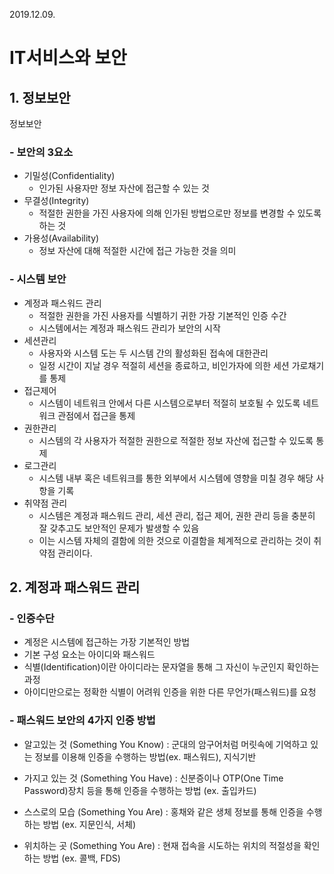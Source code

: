 2019.12.09.



# IT서비스와 보안

## 1. 정보보안

정보보안

### - 보안의 3요소

- 기밀성(Confidentiality)
  - 인가된 사용자만 정보 자산에 접근할 수 있는 것
- 무결성(Integrity)
  - 적절한 권한을 가진 사용자에 의해 인가된 방법으로만 정보를 변경할 수 있도록 하는 것
- 가용성(Availability)
  - 정보 자산에 대해 적절한 시간에 접근 가능한 것을 의미



### - 시스템 보안

- 계정과 패스워드 관리
  - 적절한 권한을 가진 사용자를 식별하기 귀한 가장 기본적인 인증 수간
  - 시스템에서는 계정과 패스워드 관리가 보안의 시작
- 세션관리
  - 사용자와 시스템 도는 두 시스템 간의 활성화된 접속에 대한관리
  - 일정 시간이 지날 경우 적절히 세션을 종료하고, 비인가자에 의한 세션 가로채기를 통제
- 접근제어
  - 시스템이 네트워크 안에서 다른 시스템으로부터 적절히 보호될 수 있도록 네트워크 관점에서 접근을 통제
- 권한관리
  - 시스템의 각 사용자가 적절한 권한으로 적절한 정보 자산에 접근할 수 있도록 통제
- 로그관리
  - 시스템 내부 혹은 네트워크를 통한 외부에서 시스템에 영향을 미칠 경우 해당 사항을 기록
- 취약점 관리
  - 시스템은 계정과 패스워드 관리, 세션 관리, 접근 제어, 권한 관리 등을 충분히 잘 갖추고도 보안적인 문제가 발생할 수 있음
  - 이는 시스템 자체의 결함에 의한 것으로 이결함을 체계적으로 관리하는 것이 취약점 관리이다.



## 2. 계정과 패스워드 관리



### - 인증수단

- 계정은 시스템에 접근하는 가장 기본적인 방법
- 기본 구성 요소는 아이디와 패스워드
- 식별(Identification)이란 아이디라는 문자열을 통해 그 자신이 누군인지 확인하는 과정
- 아이디만으로는 정확한 식별이 어려워 인증을 위한 다른 무언가(패스워드)를 요청



### - 패스워드 보안의 4가지 인증 방법

- 알고있는 것 (Something You Know) : 군대의 암구어처럼 머릿속에 기억하고 있는 정보를 이용해 인증을 수행하는 방법(ex. 패스워드), 지식기반

- 가지고 있는 것 (Something You Have) : 신분증이나 OTP(One Time Password)장치 등을 통해 인증을 수행하는 방법 (ex. 출입카드)

- 스스로의 모습 (Something You Are) : 홍채와 같은 생체 정보를 통해 인증을 수행하는 방법 (ex. 지문인식, 서체)

- 위치하는 곳 (Something You Are) : 현재 접속을 시도하는 위치의 적절성을 확인하는 방법 (ex. 콜백, FDS)

  











